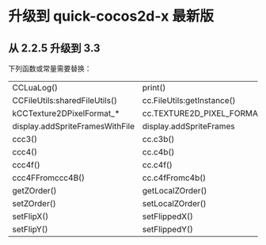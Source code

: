 
升级到 quick-cocos2d-x 最新版
============================

## 从 2.2.5 升级到 3.3

下列函数或常量需要替换：

|                                         |                              |
|-----------------------------------------|------------------------------|
| CCLuaLog()                              | print()                      |
| CCFileUtils:sharedFileUtils()           | cc.FileUtils:getInstance()   |
| kCCTexture2DPixelFormat\_\*             | cc.TEXTURE2D_PIXEL_FORMAT\_\*|
| display.addSpriteFramesWithFile         | display.addSpriteFrames      |
| ccc3()                                  | cc.c3b()                     |
| ccc4()                                  | cc.c4b()                     |
| ccc4f()                                 | cc.c4f()                     |
| ccc4FFromccc4B()                        | cc.c4fFromc4b()              |
| getZOrder()                             | getLocalZOrder()             |
| setZOrder()                             | setLocalZOrder()             |
| setFlipX()                              | setFlippedX()                |
| setFlipY()                              | setFlippedY()                |


